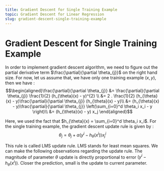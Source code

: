 ```yaml
---
title: Gradient Descent for Single Training Example
topic: Gradient Descent for Linear Regression
slug: gradient-descent-single-training-example
---
```


# Gradient Descent for Single Training Example

In order to implement gradient descent algorithm, we need to figure out the partial derivative term $\frac{\partial}{\partial \theta_{j}}$ on the right hand size. For now, let us assume that, we have only one training example $(x,y)$, then we have :
$$\begin{aligned}\frac{\partial}{\partial \theta_{j}} &= \frac{\partial}{\partial \theta_{j}} \frac{1}{2} (h_{\theta}(x) - y)^{2} \\ &= 2 . \frac{1}{2} (h_{\theta}(x) - y)\frac{\partial}{\partial \theta_{j}} (h_{\theta}(x) - y)\\ &= (h_{\theta}(x) - y)\frac{\partial}{\partial \theta_{j}} \left(\sum_{i=0}^d \theta_i x_i - y \right)\\ &= (h_{\theta}(x) - y) x_j \end{aligned}$$

Here, we used the fact that $h_{\theta}(x) = \sum_{i=0}^d \theta_i x_i$. For the single training example, the gradient descent update rule is given by :
$$\theta_{j} = \theta_{j} + \alpha (y^{i} - h_{\theta}(x^{i})) x_{j}^{i}$$

This rule is called LMS update rule. LMS stands for least mean squares. We can make the following observations regarding the update rule. The magnitude of parameter $\theta$ update is directly proportional to error $(y^{i} - h_{\theta}(x^{i}))$. Closer the prediction, small is the update to current parameter.
